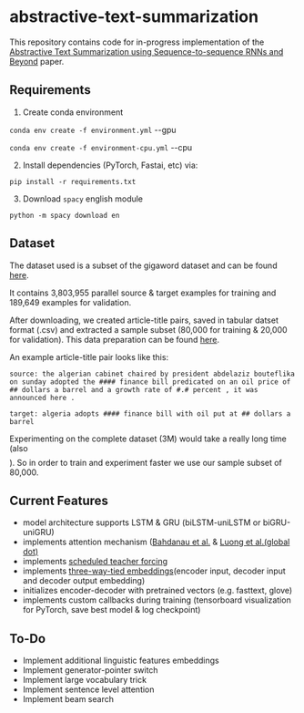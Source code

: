 # abstractive-text-summarization

This repository contains code for in-progress implementation of the [Abstractive Text Summarization using Sequence-to-sequence RNNs and Beyond](https://arxiv.org/abs/1602.06023) paper.

Requirements
---
1. Create conda environment 

`conda env create -f environment.yml`  --gpu

`conda env create -f environment-cpu.yml`  --cpu

2. Install dependencies (PyTorch, Fastai, etc) via:

`pip install -r requirements.txt`

3. Download `spacy` english module

`python -m spacy download en`

Dataset
--

The dataset used is a subset of the gigaword dataset and can be found [here](https://drive.google.com/file/d/0B6N7tANPyVeBNmlSX19Ld2xDU1E/view?usp=sharing).

It contains 3,803,955 parallel source & target examples for training and 189,649 examples for validation.

After downloading, we created article-title pairs, saved in tabular datset format (.csv) and extracted a sample subset (80,000 for training & 20,000 for validation). This data preparation can be found [here]().

An example article-title pair looks like this:

`source: the algerian cabinet chaired by president abdelaziz bouteflika on sunday adopted the #### finance bill predicated on an oil price of ## dollars a barrel and a growth rate of #.# percent , it was announced here .`

`target: algeria adopts #### finance bill with oil put at ## dollars a barrel`


Experimenting on the complete dataset (3M) would take a really long time (also $$$$). So in order to train and experiment faster we use our sample subset of 80,000. 

Current Features
--
* model architecture supports LSTM & GRU (biLSTM-uniLSTM or biGRU-uniGRU)
* implements attention mechanism ([Bahdanau et al.](https://arxiv.org/abs/1409.0473) & [Luong et al.(global dot)](https://arxiv.org/abs/1508.04025)
* implements [scheduled teacher forcing](https://arxiv.org/abs/1506.03099)
* implements [three-way-tied embeddings](https://arxiv.org/pdf/1608.05859.pdf)(encoder input, decoder input and decoder output embedding)
* initializes encoder-decoder with pretrained vectors (e.g. fasttext, glove)
* implements custom callbacks during training (tensorboard visualization for PyTorch, save best model & log checkpoint)

To-Do
--
* Implement additional linguistic features embeddings  
* Implement generator-pointer switch
* Implement large vocabulary trick 
* Implement sentence level attention 
* Implement beam search 
